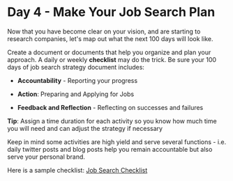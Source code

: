 # Day 4 - Make Your Job Search Plan

Now that you have become clear on your vision, and are starting to research companies, let's map out what the next 100 days will look like.

Create a document or documents that help you organize and plan your approach.  A daily or weekly **checklist** may do the trick. Be sure your 100 days of job search strategy document includes:

* **Accountability** -  Reporting your progress 

* **Action**: Preparing and Applying for Jobs

* **Feedback and Reflection** -  Reflecting on successes and failures

**Tip**: Assign a time duration for each activity so you know how much time you will need and can adjust the strategy if necessary

Keep in mind some activities are high yield and serve several functions - i.e. daily twitter posts and blog posts help you remain accountable but also serve your personal brand. 

Here is a sample checklist: [Job Search Checklist](https://www.evernote.com/shard/s329/sh/a6636879-304c-0006-0b9d-22725cb6b3bc/35d91d1ef43bd8e1ea2d7e78766cd1f0)
 
